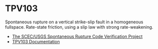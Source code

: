 # TPV103

Spontaneous rupture on a vertical strike-slip fault in a homogeneous fullspace. Rate-state friction, using a slip law with strong rate-weakening.


- [The SCEC/USGS Spontaneous Rupture Code Verification Project](http://scecdata.usc.edu/cvws/)
- [TPV103 Documentation](http://scecdata.usc.edu/cvws/tpv103_104docs.html)